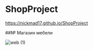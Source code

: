 # ShopProject


https://nickmad17.github.io/ShopProject

##№ Магазин мебели

![web (1)](https://github.com/NickMad17/ShopProject/assets/104986153/65e0ba41-e2e8-4b1f-b335-1480a6568f53)
